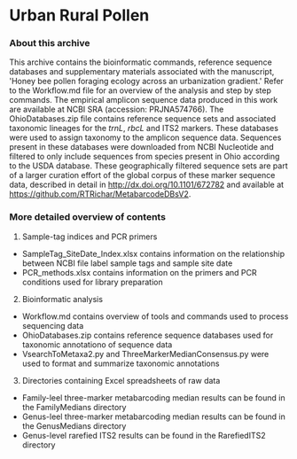 # Urban Rural Pollen

### About this archive
This archive contains the bioinformatic commands, reference sequence databases and supplementary materials associated with the manuscript, 'Honey bee pollen foraging ecology across an urbanization gradient.' Refer to the Workflow.md file for an overview of the analysis and step by step commands. The empirical amplicon sequence data produced in this work are available at NCBI SRA (accession: PRJNA574766). The OhioDatabases.zip file contains reference sequence sets and associated taxonomic lineages for the _trnL_, _rbcL_ and ITS2 markers. These databases were used to assign taxonomy to the amplicon sequence data. Sequences present in these databases were downloaded from NCBI Nucleotide and filtered to only include sequences from species present in Ohio according to the USDA database. These geographically filtered sequence sets are part of a larger curation effort of the global corpus of these marker sequence data, described in detail in http://dx.doi.org/10.1101/672782 and available at https://github.com/RTRichar/MetabarcodeDBsV2. 

### More detailed overview of contents
1. Sample-tag indices and PCR primers  
- SampleTag_SiteDate_Index.xlsx contains information on the relationship between NCBI file label sample tags and sample site date
- PCR_methods.xlsx contains information on the primers and PCR conditions used for library preparation

2. Bioinformatic analysis  
- Workflow.md contains overview of tools and commands used to process sequencing data
- OhioDatabases.zip contains reference sequence databases used for taxonomic annotationo of sequence data
- VsearchToMetaxa2.py and ThreeMarkerMedianConsensus.py were used to format and summarize taxonomic annotations

3. Directories containing Excel spreadsheets of raw data  
- Family-leel three-marker metabarcoding median results can be found in the FamilyMedians directory
- Genus-leel three-marker metabarcoding median results can be found in the GenusMedians directory
- Genus-level rarefied ITS2 results can be found in the RarefiedITS2 directory
